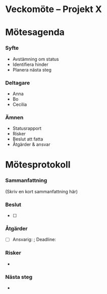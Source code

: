 # Veckomöte – Projekt X

# Mötesagenda
### Syfte
- Avstämning om status
- Identifiera hinder
- Planera nästa steg

### Deltagare
- Anna
- Bo
- Cecilia

### Ämnen
- Statusrapport
- Risker
- Beslut att fatta
- Åtgärder & ansvar

# Mötesprotokoll
### Sammanfattning
(Skriv en kort sammanfattning här)

### Beslut
- [ ]

### Åtgärder
- [ ] Ansvarig: ; Deadline:

### Risker
-

### Nästa steg
-

